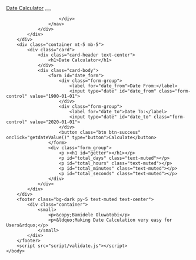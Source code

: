<html>
    <head>
        <meta charset="UTF-8">
        <title>Date Calculator</title>
        <link rel="stylesheet" href="https://stackpath.bootstrapcdn.com/bootstrap/4.5.0/css/bootstrap.min.css" integrity="sha384-9aIt2nRpC12Uk9gS9baDl411NQApFmC26EwAOH8WgZl5MYYxFfc+NcPb1dKGj7Sk" crossorigin="anonymous">
    </head>
    <body>
        <div class="bg-dark">
            <div class="container">
                <div class="row">
                    <nav class="col navbar navbar-expand-lg navbar-dark">
                        <a class="navbar-brand" href="date_calculator.html">Date Calculator</a>
                        <button class="navbar-toggler" type="button" data-toggle="collapse" data-target="#navbarContent">
                               <span class="navbar-toggler-icon"></span>
                           </button>
                        <div id="navbarContent" class="collapse navbar-collapse">
                           
                        </div>
                    </nav>
                </div>
            </div>
        </div>
        <div class="container mt-5 mb-5">
            <div class="card">
                <div class="card-header text-center">
                    <h1>Date Calculator</h1>
                </div>
                <div class="card-body">
                    <form id="date_form">
                        <div class="form-group">
                            <label for="date_from">Date From:</label>
                            <input type="date" id="date_from" class="form-control" value="1900-01-01">
                        </div>
                        <div class="form-group">
                            <label for="date_to">Date To:</label>
                            <input type="date" id="date_to" class="form-control" value="2020-01-01">
                        </div>
                        <button class="btn btn-success" onclick="getdateValue()" type="button">Calculate</button>
                    </form>
                    <div class="form_group">
                        <p ><h1 id="getter"></h1></p>
                        <p id="total_days" class="text-muted"></p>
                        <p id="total_hours" class="text-muted"></p>
                        <p id="total_minutes" class="text-muted"></p>
                        <p id="total_seconds" class="text-muted"></p>
                    </div>
                </div>
            </div>
        </div>
        <footer class="bg-dark py-5 text-muted text-center">
            <div class="container">
                <small>
                    <p>&copy;Bamidele Oluwatobi</p>
                    <p>&ldquo;Making Date Calculation very easy for Users&rdquo;</p>
                </small>
            </div>
        </footer>
        <script src="script/validate.js"></script>
    </body>
</html>
